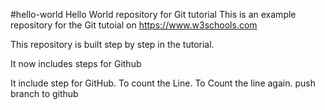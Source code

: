 #hello-world
Hello World repository for Git tutorial
This is an example repository for the Git tutoial on https://www.w3schools.com

This repository is built step by step in the tutorial.

It now includes steps for Github

It include step for GitHub.
To count the Line.
To Count the line again.
push branch to github
